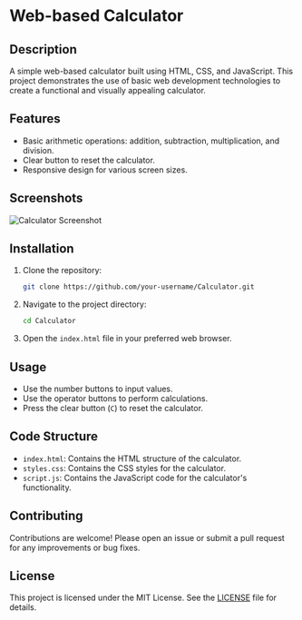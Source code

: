 # Web-based Calculator

## Description
A simple web-based calculator built using HTML, CSS, and JavaScript. This project demonstrates the use of basic web development technologies to create a functional and visually appealing calculator.

## Features
- Basic arithmetic operations: addition, subtraction, multiplication, and division.
- Clear button to reset the calculator.
- Responsive design for various screen sizes.

## Screenshots
![Calculator Screenshot](link-to-screenshot)

## Installation
1. Clone the repository:
    ```bash
    git clone https://github.com/your-username/Calculator.git
    ```
2. Navigate to the project directory:
    ```bash
    cd Calculator
    ```
3. Open the `index.html` file in your preferred web browser.

## Usage
- Use the number buttons to input values.
- Use the operator buttons to perform calculations.
- Press the clear button (`C`) to reset the calculator.

## Code Structure
- `index.html`: Contains the HTML structure of the calculator.
- `styles.css`: Contains the CSS styles for the calculator.
- `script.js`: Contains the JavaScript code for the calculator's functionality.

## Contributing
Contributions are welcome! Please open an issue or submit a pull request for any improvements or bug fixes.

## License
This project is licensed under the MIT License. See the [LICENSE](LICENSE) file for details.


